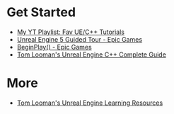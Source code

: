 # Get Started
- [My YT Playlist: Fav UE/C++ Tutorials](https://www.youtube.com/playlist?list=PLAdUrtgCC4a1iNu8OLKXM6bRv4m6Z9xRo)
- [Unreal Engine 5 Guided Tour - Epic Games](https://dev.epicgames.com/community/learning/talks-and-demos/vyn9/unreal-engine-5-guided-tour)
- [BeginPlay() - Epic Games](https://dev.epicgames.com/community/learning/paths/0w/beginplay)
- [Tom Looman's Unreal Engine C++ Complete Guide](https://www.tomlooman.com/unreal-engine-cpp-guide/)


# More
- [Tom Looman's Unreal Engine Learning Resources](https://www.tomlooman.com/unreal-engine-resources/)


<!--
# Draft
- [Unreal Gameplay Abilities System List of Resources - Quod Soler](https://www.quodsoler.com/blog/unreal-gameplay-abilities-system-list-of-resources)
- [Converting Blueprint to C++ - Epic Games](https://dev.epicgames.com/community/learning/courses/KJ/unreal-engine-converting-blueprint-to-c/kjB/unreal-engine-introduction-to-blueprint-vs-c)
- https://www.youtube.com/watch?v=tq-ULFuNyig
- https://www.youtube.com/watch?v=D4UM73O7Zxs
- https://forums.unrealengine.com/t/can-someone-explain-soft-variable-references/444524/3
- https://forums.unrealengine.com/t/40-step-by-step-c-tutorials-for-ue4/63980
-->